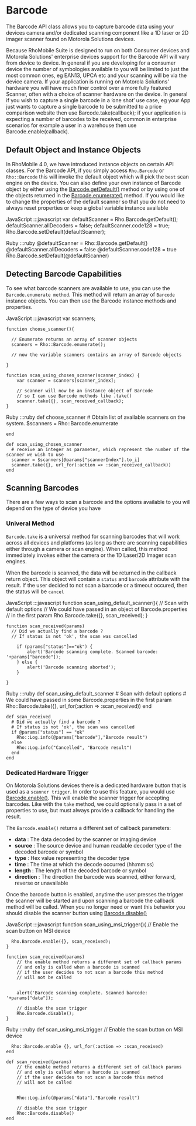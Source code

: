 # Barcode

The Barcode API class allows you to capture barcode data using your devices camera and/or dedicated scanning component like a 1D laser or 2D imager scanner found on Motorola Solutions devices.

Because RhoMobile Suite is designed to run on both Consumer devices and Motorola Solutions' enterprise devices support for the Barcode API will vary from device to device. In general if you are developing for a consumer device the number of symbologies available to you will be limited to just the most common ones, eg EAN13, UPCA etc and your scanning will be via the device camera. If your application is running on Motorola Solutions' hardware you will have much finer control over a more fully featured Scanner, often with a choice of scanner hardware on the device. In general if you wish to capture a single barcode in a ‘one shot’ use case, eg your App just wants to capture a single barcode to be submitted to a price comparison website then use Barcode.take(callback); if your application is expecting a number of barcodes to be received, common in enterprise scenarios for example a user in a warehouse then use Barcode.enable(callback).

## Default Object and Instance Objects
In RhoMobile 4.0, we have introduced instance objects on certain API classes. For the Barcode API, if you simply access `Rho.Barcode` or `Rho::Barcode` this will invoke the default object which will pick the `best` scan engine on the device. You can also define your own instance of  Barcode object by either using the [Barcode.getDefault()](../api/barcode#mgetDefaultSTATIC) method or by using one of the objects returned in the [Barcode.enumerate()](../api/barcode#menumerateSTATIC) method. If you would like to change the properties of the default scanner so that you do not need to always reset properties or keep a global variable instance available

JavaScript
	:::javascript
	var defaultScanner = Rho.Barcode.getDefault();
	defaultScanner.allDecoders = false;
	defaultScanner.code128 = true;
	Rho.Barcode.setDefault(defaultScanner);

Ruby
	:::ruby
	@defaultScanner = Rho::Barcode.getDefault()
	@defaultScanner.allDecoders = false
	@defaultScanner.code128 = true
	Rho.Barcode.setDefault(@defaultScanner)


## Detecting Barcode Capabilities
To see what barcode scanners are available to use, you can use the `Barcode.enumerate method`. This method will return an array of `Barcode` instance objects. You can then use the Barcode instance methods and properties. 

JavaScript
	:::javascript
	var scanners;
	             
	function choose_scanner(){
	    
	  // Enumerate returns an array of scanner objects 
	  scanners = Rho::Barcode.enumerate();

	  // now the variable scanners contains an array of Barcode objects

	}

	function scan_using_chosen_scanner(scanner_index) {
	    var scanner = scanners[scanner_index];
	    
	    // scanner will now be an instance object of Barcode
	    // so I can use Barcode methods like .take()
	    scanner.take({}, scan_received_callback);
	}

Ruby
	:::ruby
	def choose_scanner
	  # Obtain list of available scanners on the system. 
	  $scanners = Rho::Barcode.enumerate
	  
	end

	def scan_using_chosen_scanner
	  # receive an integer as parameter, which represent the number of the scanner we wish to use
	  scanner = $scanners[@params["scannerIndex"].to_i]
	  scanner.take({}, url_for(:action => :scan_received_callback))
	end

## Scanning Barcodes
There are a few ways to scan a barcode and the options available to you will depend on the type of device you have

### Univeral Method
`Barcode.take` is a universal method for scanning barcodes that will work across all devices and platforms (as long as there are scanning capabilities either through a camera or scan engine). When called, this method immediately invokes either the camera or the 1D Laser/2D Imager scan engines.

When the barcode is scanned, the data will be returned  in the callback return object. This object will contain a `status` and `barcode` attribute with the result. If the user decided to not scan a barcode or a timeout occured, then the status will be `cancel`

JavaScript
	:::javascript
	function scan_using_default_scanner(){
	  // Scan with default options
	  // We could have passed in an object of Barcode.properties 
	  // in the first param
	  Rho.Barcode.take({}, scan_received);
	}
	  
	function scan_received(params)
	  // Did we actually find a barcode ?
	  // If status is not 'ok', the scan was cancelled

	    if (params["status"]=="ok") {
	        alert('Barcode scanning complete. Scanned barcode: '+params["barcode"]);
	    } else {
	        alert('Barcode scanning aborted');
	    }
	    
	}

Ruby
	:::ruby
	def scan_using_default_scanner
	  # Scan with default options 
	  # We could have passed in some Barcode.properties in the first param
	  Rho::Barcode.take({}, url_for(:action => :scan_received))
	end
	  
	def scan_received
	  # Did we actually find a barcode ?
	  # If status is not 'ok', the scan was cancelled
	  if @params["status"] == "ok"
	    Rho::Log.info(@params["barcode"],"Barcode result")
	  else
	    Rho::Log.info("Cancelled", "Barcode result")
	  end
	end

### Dedicated Hardware Trigger
On Motorola Solutions devices there is a dedicated hardware button that is used as a `scanner trigger`. In order to use this feature, you would use [Barcode.enable()](../api/barcode#menable). This will enable the scanner trigger for accepting barcodes. Like with the `take` method, we could optionally pass in a set of properties to use, but must always provide a callback for handling the result.

The `Barcode.enable()` returns a different set of callback parameters:

* **data** : The data decoded by the scanner or imaging device
* **source** : The source device and human readable decoder type of the decoded barcode or symbol
* **type** : Hex value representing the decoder type
* **time** : The time at which the decode occurred (hh:mm:ss)
* **length** : The length of the decoded barcode or symbol
* **direction** : The direction the barcode was scanned, either forward, reverse or unavailable

Once the barcode button is enabled, anytime the user presses the trigger the scanner will be started and upon scanning a barcode the callback method will be called. When you no longer need or want this behavior you should disable the scanner button using [Barcode.disable()](../api/barcode#mdisable)

JavaScript
	:::javascript
	function scan_using_msi_trigger(){
	  // Enable the scan button on MSI device
	  
	  Rho.Barcode.enable({}, scan_received);
	}
	  
	function scan_received(params)
	  	// the enable method returns a different set of callback params
	  	// and only is called when a barcode is scanned
	  	// if the user decides to not scan a barcode this method
	  	// will not be called

	    
	    alert('Barcode scanning complete. Scanned barcode: '+params["data"]);
	    
	    // disable the scan trigger
	    Rho.Barcode.disable();
	}

Ruby
	:::ruby
	def scan_using_msi_trigger
	  // Enable the scan button on MSI device
	  
	  Rho::Barcode.enable {}, url_for(:action => :scan_received)
	end
	  
	def scan_received(params)
	  	// the enable method returns a different set of callback params
	  	// and only is called when a barcode is scanned
	  	// if the user decides to not scan a barcode this method
	  	// will not be called

	    
	    Rho::Log.info(@params["data"],"Barcode result")
	    
	    // disable the scan trigger
	    Rho::Barcode.disable()
	end
